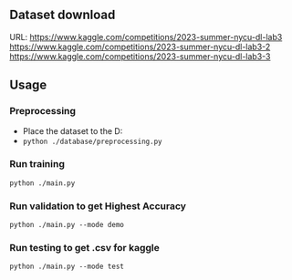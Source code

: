 ## Dataset download
URL:
https://www.kaggle.com/competitions/2023-summer-nycu-dl-lab3
https://www.kaggle.com/competitions/2023-summer-nycu-dl-lab3-2
https://www.kaggle.com/competitions/2023-summer-nycu-dl-lab3-3

## Usage
### Preprocessing

- Place the dataset to the D:
- `python ./database/preprocessing.py`

### Run training
```
python ./main.py
```

### Run validation to get Highest Accuracy
```
python ./main.py --mode demo
```  

### Run testing to get .csv for kaggle
```
python ./main.py --mode test
```  
